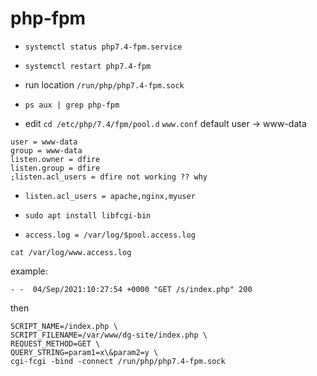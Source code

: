# php-fpm

* `systemctl status php7.4-fpm.service`

* `systemctl restart php7.4-fpm`

* run location `/run/php/php7.4-fpm.sock`

* `ps aux | grep php-fpm`

* edit `cd /etc/php/7.4/fpm/pool.d` `www.conf` default user -> www-data

```
user = www-data
group = www-data
listen.owner = dfire
listen.group = dfire
;listen.acl_users = dfire not working ?? why
```

* `listen.acl_users = apache,nginx,myuser`

* `sudo apt install libfcgi-bin`

* `access.log = /var/log/$pool.access.log`

`cat /var/log/www.access.log`

example:

```
- -  04/Sep/2021:10:27:54 +0000 "GET /s/index.php" 200
```

then 

```
SCRIPT_NAME=/index.php \
SCRIPT_FILENAME=/var/www/dg-site/index.php \
REQUEST_METHOD=GET \
QUERY_STRING=param1=x\&param2=y \
cgi-fcgi -bind -connect /run/php/php7.4-fpm.sock
```
